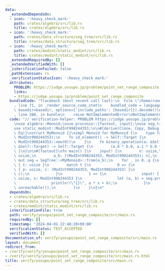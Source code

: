 ```yaml
---
data:
  _extendedDependsOn:
  - icon: ':heavy_check_mark:'
    path: crates/algebra/src/lib.rs
    title: crates/algebra/src/lib.rs
  - icon: ':heavy_check_mark:'
    path: crates/data_structure/seg_tree/src/lib.rs
    title: crates/data_structure/seg_tree/src/lib.rs
  - icon: ':heavy_check_mark:'
    path: crates/modint/static_modint/src/lib.rs
    title: crates/modint/static_modint/src/lib.rs
  _extendedRequiredBy: []
  _extendedVerifiedWith: []
  _isVerificationFailed: false
  _pathExtension: rs
  _verificationStatusIcon: ':heavy_check_mark:'
  attributes:
    PROBLEM: https://judge.yosupo.jp/problem/point_set_range_composite
    links:
    - https://judge.yosupo.jp/problem/point_set_range_composite
  bundledCode: "Traceback (most recent call last):\n  File \"/home/runner/.local/lib/python3.10/site-packages/onlinejudge_verify/documentation/build.py\"\
    , line 71, in _render_source_code_stat\n    bundled_code = language.bundle(stat.path,\
    \ basedir=basedir, options={'include_paths': [basedir]}).decode()\n  File \"/home/runner/.local/lib/python3.10/site-packages/onlinejudge_verify/languages/rust.py\"\
    , line 288, in bundle\n    raise NotImplementedError\nNotImplementedError\n"
  code: "// verification-helper: PROBLEM https://judge.yosupo.jp/problem/point_set_range_composite\n\
    \nuse algebra::Monoid;\nuse proconio::{fastout, input};\nuse seg_tree::SegTree;\n\
    use static_modint::ModInt998244353;\n\n#[derive(Clone, Copy, Debug, PartialEq,\
    \ Eq)]\nstruct MyMonoid {}\nimpl Monoid for MyMonoid {\n    type Target = (ModInt998244353,\
    \ ModInt998244353);\n    fn id_element() -> Self::Target {\n        (ModInt998244353::new(1),\
    \ ModInt998244353::new(0))\n    }\n    fn binary_operation(a: &Self::Target, b:\
    \ &Self::Target) -> Self::Target {\n        (a.0 * b.0, a.1 * b.0 + b.1)\n   \
    \ }\n}\n\n#[fastout]\nfn main() {\n    input! {\n        n: usize,\n        q:\
    \ usize,\n        a_b: [(ModInt998244353, ModInt998244353); n],\n    }\n    let\
    \ mut seg = SegTree::<MyMonoid>::from(a_b);\n    for _ in 0..q {\n        input!\
    \ { t: usize }\n        match t {\n            0 => {\n                input!\
    \ { p: usize, c: (ModInt998244353, ModInt998244353) }\n                seg.set(p,\
    \ c);\n            }\n            1 => {\n                input! { l: usize, r:\
    \ usize, x: ModInt998244353 }\n                let (a, b) = seg.prod(l..r);\n\
    \                println!(\"{}\", a * x + b);\n            }\n            _ =>\
    \ unreachable!(),\n        }\n    }\n}\n"
  dependsOn:
  - crates/algebra/src/lib.rs
  - crates/data_structure/seg_tree/src/lib.rs
  - crates/modint/static_modint/src/lib.rs
  isVerificationFile: true
  path: verify/yosupo/point_set_range_composite/src/main.rs
  requiredBy: []
  timestamp: '2024-04-01 22:48:20+09:00'
  verificationStatus: TEST_ACCEPTED
  verifiedWith: []
documentation_of: verify/yosupo/point_set_range_composite/src/main.rs
layout: document
redirect_from:
- /verify/verify/yosupo/point_set_range_composite/src/main.rs
- /verify/verify/yosupo/point_set_range_composite/src/main.rs.html
title: verify/yosupo/point_set_range_composite/src/main.rs
---
```

